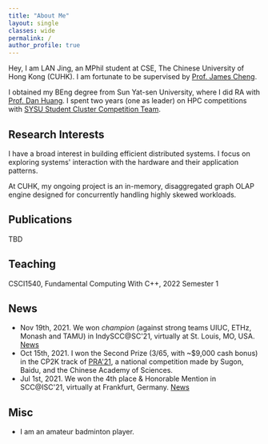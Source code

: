 ```yaml
---
title: "About Me"
layout: single
classes: wide
permalink: /
author_profile: true
---
```


Hey, I am LAN Jing, an MPhil student at CSE, The Chinese University of Hong Kong (CUHK). I am fortunate to be supervised by [Prof. James Cheng](https://www.cse.cuhk.edu.hk/~jcheng/). 

I obtained my BEng degree from Sun Yat-sen University, where I did RA with [Prof. Dan Huang](https://scholar.google.com/citations?hl=en&user=Bo6PwnQAAAAJ&view_op=list_works&sortby=pubdate). I spent two years (one as leader) on HPC competitions with [SYSU Student Cluster Competition Team](https://scc.sysu.tech/).

## Research Interests

I have a broad interest in building efficient distributed systems. I focus on exploring systems' interaction with the hardware and their application patterns.

At CUHK, my ongoing project is an in-memory, disaggregated graph OLAP engine designed for concurrently handling highly skewed workloads.

## Publications

TBD

## Teaching

CSCI1540, Fundamental Computing With C++, 2022 Semester 1

## News

* Nov 19th, 2021. We won *champion* (against strong teams UIUC, ETHz, Monash and TAMU) in IndySCC@SC'21, virtually at St. Louis, MO, USA. [News](https://twitter.com/Supercomputing/status/1461712128180690951)
* Oct 15th, 2021. I won the Second Prize (3/65, with ~$9,000 cash bonus) in the CP2K track of [PRA'21](https://cas-pra.sugon.com/sugon/index2.html), a national competition made by Sugon, Baidu, and the Chinese Academy of Sciences.
* Jul 1st, 2021. We won the 4th place & Honorable Mention in SCC@ISC'21, virtually at Frankfurt, Germany. [News](https://www.hpcadvisorycouncil.com/events/student-cluster-competition/index.php)

## Misc

* I am an amateur badminton player.